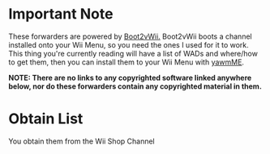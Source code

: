 # Important Note

These forwarders are powered by [Boot2vWii.](https://github.com/WiiDatabase/Boot2vWii)
Boot2vWii boots a channel installed onto your Wii Menu, so you need the ones I used for it to work. This thing you're currently reading will have a list of WADs and where/how to get them, then you can install them to your Wii Menu with [yawmME](https://wii.hacks.guide/yawmme). 

**NOTE: There are no links to any copyrighted software linked anywhere below, nor do these forwarders contain any copyrighted material in them.**


# Obtain List
You obtain them from the Wii Shop Channel

